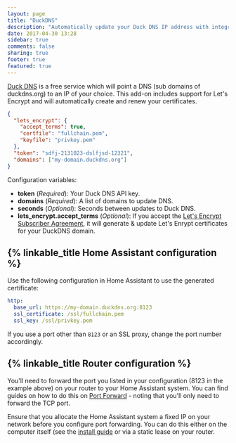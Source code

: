 ```yaml
---
layout: page
title: "DuckDNS"
description: "Automatically update your Duck DNS IP address with integrated HTTPS support via Let's Encrypt."
date: 2017-04-30 13:28
sidebar: true
comments: false
sharing: true
footer: true
featured: true
---
```


[Duck DNS](https://www.duckdns.org/) is a free service which will point a DNS (sub domains of duckdns.org) to an IP of your choice. This add-on includes support for Let's Encrypt and will automatically create and renew your certificates.

```json
{
  "lets_encrypt": {
    "accept_terms": true,
    "certfile": "fullchain.pem",
    "keyfile": "privkey.pem"
  },
  "token": "sdfj-2131023-dslfjsd-12321",
  "domains": ["my-domain.duckdns.org"]
}
```

Configuration variables:

- **token** (*Required*): Your Duck DNS API key.
- **domains** (*Required*): A list of domains to update DNS.
- **seconds** (*Optional*): Seconds between updates to Duck DNS.
- **lets_encrypt.accept_terms** (*Optional*): If you accept the [Let's Encrypt Subscriber Agreement][le], it will generate & update Let's Enrypt certificates for your DuckDNS domain.

[le]: https://letsencrypt.org/repository/

## {% linkable_title Home Assistant configuration %}

Use the following configuration in Home Assistant to use the generated certificate:

```yaml
http:
  base_url: https://my-domain.duckdns.org:8123
  ssl_certificate: /ssl/fullchain.pem
  ssl_key: /ssl/privkey.pem
```

If you use a port other than `8123` or an SSL proxy, change the port number accordingly.

## {% linkable_title Router configuration %}

You'll need to forward the port you listed in your configuration (8123 in the example above) on your router to your Home Assistant system. You can find guides on how to do this on [Port Forward](https://portforward.com/) - noting that you'll only need to forward the TCP port.

Ensure that you allocate the Home Assistant system a fixed IP on your network before you configure port forwarding. You can do this either on the computer itself (see the [install guide](/hassio/installation/) or via a static lease on your router.

